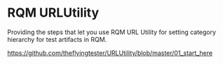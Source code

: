 RQM URLUtility
==========

Providing the steps that let you use RQM URL Utility for setting category hierarchy for test artifacts in RQM.


https://github.com/theflyingtester/URLUtility/blob/master/01_start_here
